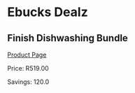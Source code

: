
# Ebucks Dealz
## Finish Dishwashing Bundle
[Product Page](https://www.ebucks.com/web/shop/productSelected.do?prodId=386258757&catId=909917204)

Price: R519.00

Savings: 120.0


	